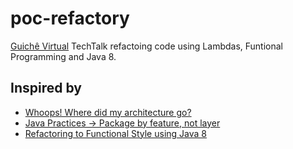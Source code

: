 # poc-refactory
[Guichê Virtual](http://www.guichevirtual.com.br) TechTalk refactoing code using Lambdas, Funtional Programming and Java 8.
 
## Inspired by
* [Whoops! Where did my architecture go?](https://www.youtube.com/watch?v=tEm0USdF-70)
* [Java Practices -> Package by feature, not layer](http://www.javapractices.com/topic/TopicAction.do?Id=205)
* [Refactoring to Functional Style using Java 8](https://youtu.be/wjF1WqGhoQI)
